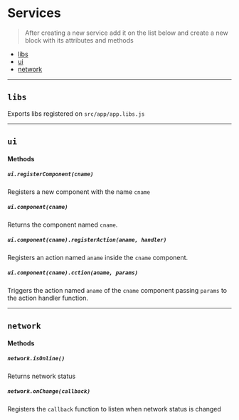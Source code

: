 Services
========

> After creating a new service add it on the list below and create a new block with its attributes and methods

- [libs](#libs)
- [ui](#ui)
- [network](#network)

---

## `libs`

Exports libs registered on `src/app/app.libs.js`

---

## `ui`

#### Methods

##### `ui.registerComponent(cname)`
Registers a new component with the name `cname`

##### `ui.component(cname)`
Returns the component named `cname`.

##### `ui.component(cname).registerAction(aname, handler)`
Registers an action named `aname` inside the `cname` component.

##### `ui.component(cname).cction(aname, params)`
Triggers the action named `aname` of the `cname` component passing `params` to the action handler function.

---

## `network`

#### Methods

##### `network.isOnline()`
Returns network status

##### `network.onChange(callback)`
Registers the `callback` function to listen when network status is changed
